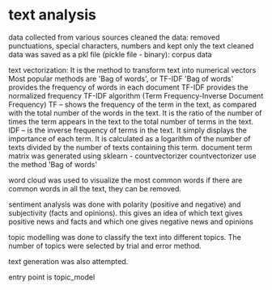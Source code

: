 # text analysis 

data collected from various sources
cleaned the data: removed punctuations, special characters, numbers and kept only the text
cleaned data was saved as a pkl file (pickle file - binary): corpus data

text vectorization: It is the method to transform text into numerical vectors
Most popular methods are 'Bag of words', or TF-IDF
'Bag of words' provides the frequency of words in each document
TF-IDF provides the normalized frequency
TF-IDF algorithm (Term Frequency-Inverse Document Frequency)
TF – shows the frequency of the term in the text, as compared with the total number of the words in the text. It is the ratio of the number of times the term appears in the text to the total number of terms in the text.
IDF – is the inverse frequency of terms in the text. It simply displays the importance of each term. It is calculated as a logarithm of the number of texts divided by the number of texts containing this term.
document term matrix was generated using sklearn - countvectorizer
countvectorizer use the method 'Bag of words'


word cloud was used to visualize the most common words
if there are common words in all the text, they can be removed. 

sentiment analysis was done with polarity (positive and negative) and subjectivity (facts and opinions).
this gives an idea of which text gives positive news and facts and which one gives negative news and opinions

topic modelling was done to classify the text into different topics. The number of topics were selected by trial and error method.

text generation was also attempted.

entry point is topic_model